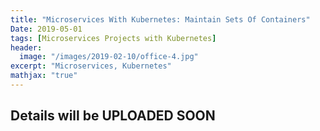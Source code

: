 ```yaml
---
title: "Microservices With Kubernetes: Maintain Sets Of Containers"
Date: 2019-05-01
tags: [Microservices Projects with Kubernetes]
header:
  image: "/images/2019-02-10/office-4.jpg"
excerpt: "Microservices, Kubernetes"
mathjax: "true"
---
```



## Details will be UPLOADED SOON